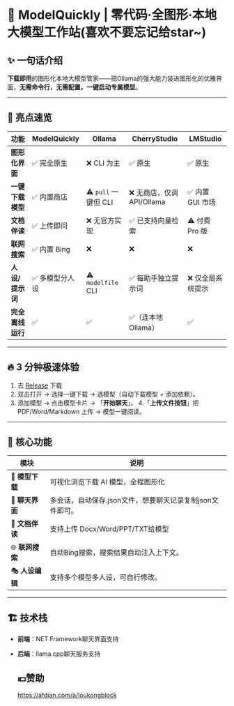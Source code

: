 # 🌌 ModelQuickly | 零代码·全图形·本地大模型工作站(喜欢不要忘记给star~)

## ✨ 一句话介绍
**下载即用**的图形化本地大模型管家——把Ollama的强大能力装进图形化的优雅界面，**无需命令行，无需配置，一键启动专属模型**。

---

## 🎯 亮点速览
| 功能           | ModelQuickly | Ollama             | CherryStudio        | LMStudio    |
| ------------ | ------------ | ------------------ | ------------------- | ----------- |
| **图形化界面**    | ✅ 完全原生       | ❌ CLI 为主           | ✅ 原生                | ✅ 原生        |
| **一键下载模型**   | ✅ 内置商店       | ⚠️ `pull` 一键但 CLI  | ❌ 无商店，仅调 API/Ollama | ✅ 内置 GUI 市场 |
| **文档伴读** | ✅ 上传即问       | ❌ 无官方实现            | ✅ 已支持向量检索           | ⚠️ 付费 Pro 版 |
| **联网搜索**     | ✅ 内置 Bing    | ❌                  | ❌                   | ❌           |
| **人设/提示词**   | ✅ 多模型分人设     | ⚠️ `modelfile` CLI | ✅ 每助手独立提示词          | ❌ 仅全局系统提示   |
| **完全离线运行**   | ✅            | ✅                  | ✅（连本地 Ollama）       | ✅           |


---

## 🔥 3 分钟极速体验
1. 去 [Release](https://github.com/loukongblock/ModelQuickly/releases) 下载
2. 双击打开 → 选择一键下载 → 选模型（自动下载模型 + 添加依赖）。
3. 添加模型 → 点击模型卡片 → 「**开始聊天**」。
4.「**上传文件按钮**」把 PDF/Word/Markdown 上传 → 模型一键阅读。

---

## 🧩 核心功能
| 模块 | 说明 |
|------|------|
| 🚀 **模型下载** | 可视化浏览下载 AI 模型，全程图形化 |
| 💬 **聊天界面** | 多会话，自动保存.json文件，想要聊天记录复制json文件即可。 |
| 📁 **文档伴读** | 支持上传 Docx/Word/PPT/TXT给模型 |
| 🌐 **联网搜索** | 自动Bing搜索，搜索结果自动注入上下文。 |
| 🎭 **人设编辑** | 支持多个模型多人设，可自行修改。 |

---

## 🏗️ 技术栈
- **前端**：NET Framework聊天界面支持
- **后端**：llama.cpp聊天服务支持

  ## 💴赞助
  https://afdian.com/a/loukongblock
